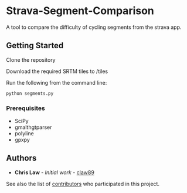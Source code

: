 # Strava-Segment-Comparison

A tool to compare the difficulty of cycling segments from the strava app.

## Getting Started

Clone the repository

Download the required SRTM tiles to /tiles

Run the following from the command line:

```
python segments.py 
```

### Prerequisites

* SciPy
* gmalthgtparser
* polyline
* gpxpy

## Authors

* **Chris Law** - *Initial work* - [claw89](https://github.com/claw89)

See also the list of [contributors](https://github.com/your/project/contributors) who participated in this project.
